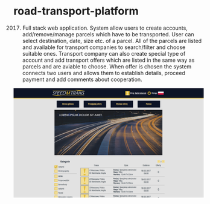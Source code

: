 # road-transport-platform
2017. Full stack web application. System allow users to create accounts, add/remove/manage parcels which have to be transported. User can select destination, date, size etc. of a parcel. All of the parcels are listed and available for transport companies to search/filter and choose suitable ones. Transport company can also create special type of account and add transport offers which are listed in the same way as parcels and are aviable to choose. When offer is chosen the system connects two users and allows them to establish details, proceed payment and add comments about cooperation.

![Website screen](https://github.com/r-adamski/road-transport-platform/blob/master/smt.png?raw=true)
